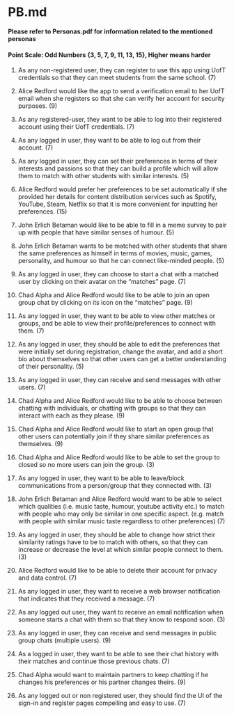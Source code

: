 # PB.md #

**Please refer to Personas.pdf for information related to the mentioned personas**

#### Point Scale: Odd Numbers {3, 5, 7, 9, 11, 13, 15}, Higher means harder ####

1. As any non-registered user, they can register to use this app using UofT credentials so that they can meet students from the same school. (7)

2. Alice Redford would like the app to send a verification email to her UofT email when she registers so that she can verify her account for security purposes. (9)

3. As any registered-user, they want to be able to log into their registered account using their UofT credentials. (7)

4. As any logged in user, they want to be able to log out from their account. (7)

5. As any logged in user, they can set their preferences in terms of their interests and passions so that they can build a profile which will allow them to match with other students with similar interests.  (5)

6. Alice Redford would prefer her preferences to be set automatically if she provided her details for content distribution services such as Spotify, YouTube, Steam, Netflix so that it is more convenient for inputting her preferences. (15)

7. John Erlich Betaman would like to be able to fill in a meme survey to pair up with people that have similar senses of humour. (5)

8. John Erlich Betaman wants to be matched with other students that share the same preferences as himself in terms of movies, music, games, personality, and humour so that he can connect like-minded people. (5)

9. As any logged in user, they can choose to start a chat with a matched user by clicking on their avatar on the “matches” page. (7)

10. Chad Alpha and Alice Redford would like to be able to join an open group chat by clicking on its icon on the “matches” page. (9)

11. As any logged in user, they want to be able to view other matches or groups, and be able to view their profile/preferences to connect with them. (7)

12. As any logged in user, they should be able to edit the preferences that were initially set during registration, change the avatar, and add a short bio about themselves so that other users can get a better understanding of their personality. (5)

13. As any logged in user, they can receive and send messages with other users. (7)

14. Chad Alpha and Alice Redford would like to be able to choose between chatting with individuals, or chatting with groups so that they can interact with each as they please. (9)

15. Chad Alpha and Alice Redford would like to start an open group that other users can potentially join if they share similar preferences as themselves. (9)

16. Chad Alpha and Alice Redford would like to be able to set the group to closed so no more users can join the group. (3)

17. As any logged in user, they want to be able to leave/block communications from a person/group that they connected with. (3)

18. John Erlich Betaman and Alice Redford would want to be able to select which qualities (i.e. music taste, humour, youtube activity etc.) to match with people who may only be similar in one specific aspect. (e.g. match with people with similar music taste regardless to other preferences) (7)

19. As any logged in user, they should be able to change how strict their similarity ratings have to be to match with others, so that they can increase or decrease the level at which similar people connect to them. (3)

20. Alice Redford would like to be able to delete their account for privacy and data control. (7)

21. As any logged in user, they want to receive a web browser notification that indicates that they received a message. (7)

22. As any logged out user, they want to receive an email notification when someone starts a chat with them so that they know to respond soon. (3)

23. As any logged in user, they can receive and send messages in public group chats (multiple users). (9)

24. As a logged in user, they want to be able to see their chat history with their matches and continue those previous chats. (7)

25. Chad Alpha would want to maintain partners to keep chatting if he changes his preferences or his partner changes theirs. (9)

26. As any logged out or non registered user, they should find the UI of the sign-in and register pages compelling and easy to use. (7)